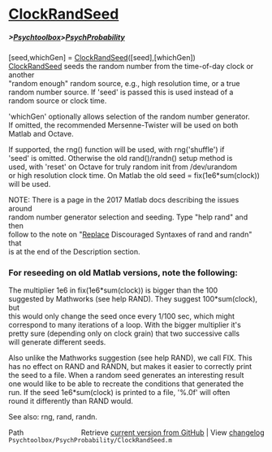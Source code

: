 # [ClockRandSeed](ClockRandSeed)
##### >[Psychtoolbox](Psychtoolbox)>[PsychProbability](PsychProbability)

[seed,whichGen] = [ClockRandSeed](ClockRandSeed)([seed],[whichGen])  
[ClockRandSeed](ClockRandSeed) seeds the random number from the time-of-day clock or another  
"random enough" random source, e.g., high resolution time, or a true  
random number source. If 'seed' is passed this is used instead of a  
random source or clock time.  
  
'whichGen' optionally allows selection of the random number generator.  
If omitted, the recommended Mersenne-Twister will be used on both  
Matlab and Octave.  
  
If supported, the rng() function will be used, with rng('shuffle') if  
'seed' is omitted. Otherwise the old rand()/randn() setup method is  
used, with 'reset' on Octave for truly random init from /dev/urandom  
or high resolution clock time. On Matlab the old seed = fix(1e6\*sum(clock))  
will be used.  
  
NOTE: There is a page in the 2017 Matlab docs describing the issues around  
random number generator selection and seeding. Type "help rand" and then  
follow to the note on "[Replace](Replace) Discouraged Syntaxes of rand and randn" that  
is at the end of the Description section.  
  
### For reseeding on old Matlab versions, note the following:  
  
The multiplier 1e6 in fix(1e6\*sum(clock)) is bigger than the 100  
suggested by Mathworks (see help RAND). They suggest 100\*sum(clock), but  
this would only change the seed once every 1/100 sec, which might  
correspond to many iterations of a loop. With the bigger multiplier it's  
pretty sure (depending only on clock grain) that two successive calls  
will generate different seeds.  
  
Also unlike the Mathworks suggestion (see help RAND), we call FIX. This  
has no effect on RAND and RANDN, but makes it easier to correctly print  
the seed to a file. When a random seed generates an interesting result  
one would like to be able to recreate the conditions that generated the  
run. If the seed 1e6\*sum(clock) is printed to a file, '%.0f' will often  
round it differently than RAND would.  
  
See also: rng, rand, randn.  




<div class="code_header" style="text-align:right;">
  <span style="float:left;">Path&nbsp;&nbsp;</span> <span class="counter">Retrieve <a href=
  "https://raw.github.com/Psychtoolbox-3/Psychtoolbox-3/beta/Psychtoolbox/PsychProbability/ClockRandSeed.m">current version from GitHub</a> | View <a href=
  "https://github.com/Psychtoolbox-3/Psychtoolbox-3/commits/beta/Psychtoolbox/PsychProbability/ClockRandSeed.m">changelog</a></span>
</div>
<div class="code">
  <code>Psychtoolbox/PsychProbability/ClockRandSeed.m</code>
</div>


